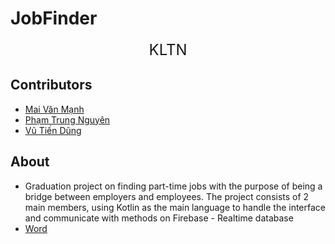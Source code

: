 # JobFinder

<center>
<span style="font-size: 24px;">KLTN</span>
</center>

## Contributors

- [Mai Văn Mạnh](https://github.com/MaiManh15)
- [Phạm Trung Nguyên](https://github.com/Oriz1206)
- [Vũ Tiến Dũng](https://github.com/TienDung2002)

## About
- Graduation project on finding part-time jobs with the purpose of being a bridge between employers and employees. The project consists of 2 main members, using Kotlin as the main language to handle the interface and communicate with methods on Firebase - Realtime database
- [Word](https://thanglongedu-my.sharepoint.com/:w:/g/personal/a38520_thanglong_edu_vn/EcAJVdxh9cRKjuI2aNRqHtQBHIHQLri2q1ydfLAaNJzL1Q?e=WxiCl1)
